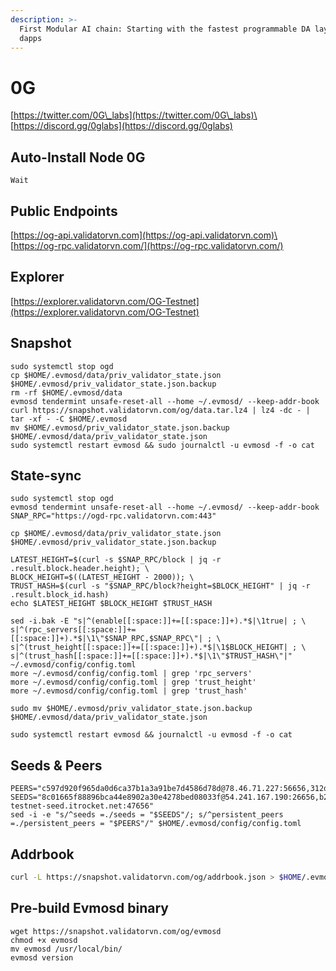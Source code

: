 ```yaml
---
description: >-
  First Modular AI chain: Starting with the fastest programmable DA layer for AI
  dapps
---
```


# 0G

[https://twitter.com/0G\_labs](https://twitter.com/0G\_labs)\
[https://discord.gg/0glabs](https://discord.gg/0glabs)

## Auto-Install Node 0G

```
Wait
```

## Public Endpoints

[https://og-api.validatorvn.com](https://og-api.validatorvn.com)\
[https://og-rpc.validatorvn.com/](https://og-rpc.validatorvn.com/)

## Explorer

[https://explorer.validatorvn.com/OG-Testnet](https://explorer.validatorvn.com/OG-Testnet)

## Snapshot

```
sudo systemctl stop ogd
cp $HOME/.evmosd/data/priv_validator_state.json $HOME/.evmosd/priv_validator_state.json.backup
rm -rf $HOME/.evmosd/data
evmosd tendermint unsafe-reset-all --home ~/.evmosd/ --keep-addr-book
curl https://snapshot.validatorvn.com/og/data.tar.lz4 | lz4 -dc - | tar -xf - -C $HOME/.evmosd
mv $HOME/.evmosd/priv_validator_state.json.backup $HOME/.evmosd/data/priv_validator_state.json
sudo systemctl restart evmosd && sudo journalctl -u evmosd -f -o cat
```

## State-sync

```
sudo systemctl stop ogd
evmosd tendermint unsafe-reset-all --home ~/.evmosd/ --keep-addr-book
SNAP_RPC="https://ogd-rpc.validatorvn.com:443"

cp $HOME/.evmosd/data/priv_validator_state.json $HOME/.evmosd/priv_validator_state.json.backup

LATEST_HEIGHT=$(curl -s $SNAP_RPC/block | jq -r .result.block.header.height); \
BLOCK_HEIGHT=$((LATEST_HEIGHT - 2000)); \
TRUST_HASH=$(curl -s "$SNAP_RPC/block?height=$BLOCK_HEIGHT" | jq -r .result.block_id.hash)
echo $LATEST_HEIGHT $BLOCK_HEIGHT $TRUST_HASH

sed -i.bak -E "s|^(enable[[:space:]]+=[[:space:]]+).*$|\1true| ; \
s|^(rpc_servers[[:space:]]+=[[:space:]]+).*$|\1\"$SNAP_RPC,$SNAP_RPC\"| ; \
s|^(trust_height[[:space:]]+=[[:space:]]+).*$|\1$BLOCK_HEIGHT| ; \
s|^(trust_hash[[:space:]]+=[[:space:]]+).*$|\1\"$TRUST_HASH\"|" ~/.evmosd/config/config.toml
more ~/.evmosd/config/config.toml | grep 'rpc_servers'
more ~/.evmosd/config/config.toml | grep 'trust_height'
more ~/.evmosd/config/config.toml | grep 'trust_hash'

sudo mv $HOME/.evmosd/priv_validator_state.json.backup $HOME/.evmosd/data/priv_validator_state.json

sudo systemctl restart evmosd && journalctl -u evmosd -f -o cat
```

## Seeds & Peers

```
PEERS="c597d920f965da0d6ca37b1a3a91be7d4586d78d@78.46.71.227:56656,312d540450524b1332cdb2af1ddffed179e47601@88.99.254.62:21656,32109a1087bcd2e8c00cd975c39353e3dd799b5f@95.217.95.10:26656,9a8ac6f12e1d1be5c999ed5184cde64473a297c3@149.102.152.54:26656,6fbb5fdd7c6ef88fa89db0cb0ffe8086ee63d511@135.181.6.189:26656,ca31cf94d5878eeb74eda79d01a28e6d85e5e50d@5.104.82.110:26656,19892d9b9e7eec08c07b48b52a59c5f666bdd6fd@135.181.75.121:26656,5e3fef852150c077adfbfebfba840a01d0b0801d@37.27.59.176:17656,325c942608727d45f9cb87fb2c4b4fdd6be7e314@95.217.47.14:26656,e444f30ce4bf9783ee4748f7d9b075611336594c@84.247.156.62:26656,664d2d4f0be9fa44403eb3942e68db17581be619@178.170.39.168:61156"
SEEDS="8c01665f88896bca44e8902a30e4278bed08033f@54.241.167.190:26656,b288e8b37f4b0dbd9a03e8ce926cd9c801aacf27@54.176.175.48:26656,8e20e8e88d504e67c7a3a58c2ea31d965aa2a890@54.193.250.204:26656,e50ac888b35175bfd4f999697bdeb5b7b52bfc06@54.215.187.94:26656,c9b8e7e220178817c84c7268e186b231bc943671@og-testnet-seed.itrocket.net:47656"
sed -i -e "s/^seeds =./seeds = "$SEEDS"/; s/^persistent_peers =./persistent_peers = "$PEERS"/" $HOME/.evmosd/config/config.toml
```

## Addrbook

```bash
curl -L https://snapshot.validatorvn.com/og/addrbook.json > $HOME/.evmosd/config/addrbook.json
```



## Pre-build Evmosd binary

```
wget https://snapshot.validatorvn.com/og/evmosd
chmod +x evmosd
mv evmosd /usr/local/bin/
evmosd version
```
